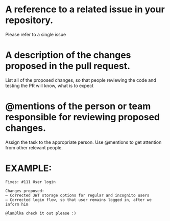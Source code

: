 # A reference to a related issue in your repository.
Please refer to a single issue

# A description of the changes proposed in the pull request.
List all of the proposed changes, so that people reviewing the code and testing the PR will know, what is to expect

# @mentions of the person or team responsible for reviewing proposed changes.
Assign the task to the appropriate person. Use @mentions to get attention from other relevant people.

# EXAMPLE:
```
Fixes: #111 User login

Changes proposed:
– Corrected JWT storage options for regular and incognito users
– Corrected login flow, so that user remains logged in, after we inform him

@lam3lka check it out please :)
```
